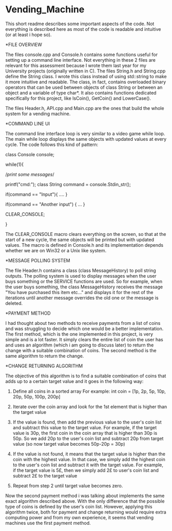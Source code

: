 # Vending_Machine

This short readme describes some important aspects of the code. Not everything is described here as most of the code is readable and intuitive (or at least i hope so).

*FILE OVERVIEW 

The files console.cpp and Console.h contains some functions useful for setting up a command line interface. Not everything in these 2 files are relevant for this assessment because I wrote them last year for my University projects (originally written in C).
The files String.h and String.cpp define the String class. I wrote this class instead of using std::string to make it more intuitive and readable. The class, in fact, contains overloaded binary operators that can be used between objects of class String or between an object and a variable of type char*. It also contains functions dedicated specifically for this project, like IsCoin(), GetCoin() and LowerCase().

The files Header.h, API.cpp and Main.cpp are the ones that build the whole system for a vending machine.

*COMMAND LINE UI 

The command line interface loop is very similar to a video game while loop. The main while loop displays the same objects with updated values at every cycle. The code follows this kind of pattern:

class Console console;

while(1){

  /*print some messages*/

  printf("cmd:"); class String command = console.Stdin_str();

  if(command == "Input"){ .... }

  if(command == "Another input") { ... }

  CLEAR_CONSOLE;

}

The CLEAR_CONSOLE macro clears everything on the screen, so that at the start of a new cycle, the same objects will be printed but with updated values. The macro is defined in Console.h and its implementation depends whether we are on Win32 or a Unix like system.

*MESSAGE POLLING SYSTEM 

The file Header.h contains a class (class MessageHistory) to poll string outputs. The polling system is used to display messages when the user buys something or the SERVICE functions are used. So for example, when the user buys something, the class MessageHistory receives the message "You have purchased this item etc..." and displays it for the rest of the iterations until another message overrides the old one or the message is deleted.

*PAYMENT METHOD 

I had thought about two methods to receive payments from a list of coins and was struggling to decide which one would be a better implementation. The first method, which is the one implemented in this project, is very simple and is a lot faster. It simply clears the entire list of coin the user has and uses an algorithm (which i am going to discuss later) to return the change with a suitable combination of coins. The second method is the same algorithm to return the change.

*CHANGE RETURNING ALGORITHM 

The objective of this algorithm is to find a suitable combination of coins that adds up to a certain target value and it goes in the following way:

  1. Define all coins in a sorted array For example: int coin = [1p, 2p, 5p, 10p, 20p, 50p, 100p, 200p]

  2. Iterate over the coin array and look for the 1st element that is higher than the target value

  3. If the value is found, then add the previous value to the user's coin list and subtract this value to the target value. For example, if the target value is 30p, the first coin in the coin array that is higher than 30p is 50p. So we add 20p to the user's coin list and subtract 20p from target value (so now target value becomes 50p-20p = 30p)

  4. If the value is not found, it means that the target value is higher than the coin with the highest value. In that case, we simply add the highest coin to the user's coin list and subtract it with the target value. For example, if the target value is 5£, then we simply add 2£ to user's coin list and subtract 2£ to the target value

  5. Repeat from step 2 until target value becomes zero.

Now the second payment method i was talking about implements the same exact algorithm described above. With the only difference that the possible type of coins is defined by the user's coin list. However, applying this algorithm twice, both for payment and change returning would require extra computing power and from my own experience, it seems that vending machines use the first payment method.
